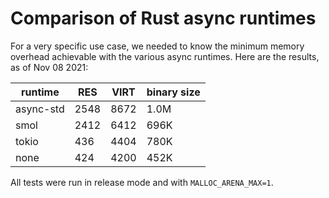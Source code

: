 # Comparison of Rust async runtimes

For a very specific use case, we needed to know the minimum memory overhead achievable with the various async runtimes. Here are the results, as of Nov 08 2021:

| runtime   | RES      | VIRT     | binary size |
| --------- | -------- | -------- | ----------- |
| async-std | 2548     | 8672     | 1.0M        |
| smol      | 2412     | 6412     | 696K        |
| tokio     | 436      | 4404     | 780K        |
| none      | 424      | 4200     | 452K        |

All tests were run in release mode and with `MALLOC_ARENA_MAX=1`.
